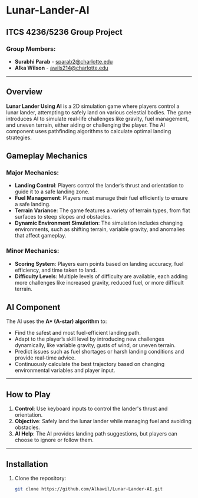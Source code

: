 # Lunar-Lander-AI

## ITCS 4236/5236 Group Project

### Group Members:
- **Surabhi Parab** - [sparab2@charlotte.edu](mailto:sparab2@charlotte.edu)
- **Alka Wilson** - [awils214@charlotte.edu](mailto:awils214@charlotte.edu)

---

## Overview

**Lunar Lander Using AI** is a 2D simulation game where players control a lunar lander, attempting to safely land on various celestial bodies. The game introduces AI to simulate real-life challenges like gravity, fuel management, and uneven terrain, either aiding or challenging the player. The AI component uses pathfinding algorithms to calculate optimal landing strategies.

## Gameplay Mechanics

### Major Mechanics:
- **Landing Control**: Players control the lander’s thrust and orientation to guide it to a safe landing zone.
- **Fuel Management**: Players must manage their fuel efficiently to ensure a safe landing.
- **Terrain Variance**: The game features a variety of terrain types, from flat surfaces to steep slopes and obstacles.
- **Dynamic Environment Simulation**: The simulation includes changing environments, such as shifting terrain, variable gravity, and anomalies that affect gameplay.

### Minor Mechanics:
- **Scoring System**: Players earn points based on landing accuracy, fuel efficiency, and time taken to land.
- **Difficulty Levels**: Multiple levels of difficulty are available, each adding more challenges like increased gravity, reduced fuel, or more difficult terrain.

## AI Component

The AI uses the **A\* (A-star) algorithm** to:
- Find the safest and most fuel-efficient landing path.
- Adapt to the player’s skill level by introducing new challenges dynamically, like variable gravity, gusts of wind, or uneven terrain.
- Predict issues such as fuel shortages or harsh landing conditions and provide real-time advice.
- Continuously calculate the best trajectory based on changing environmental variables and player input.

---

## How to Play
1. **Control**: Use keyboard inputs to control the lander's thrust and orientation.
2. **Objective**: Safely land the lunar lander while managing fuel and avoiding obstacles.
3. **AI Help**: The AI provides landing path suggestions, but players can choose to ignore or follow them.

---

## Installation

1. Clone the repository:
   ```bash
   git clone https://github.com/Alkawil/Lunar-Lander-AI.git
